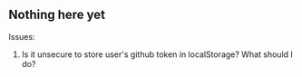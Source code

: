 ## Nothing here yet

Issues:
1.  Is it unsecure to store user's github token in localStorage? What should I do?
